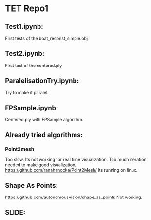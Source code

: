 # TET Repo1

## Test1.ipynb:
First tests of the boat_reconst_simple.obj

## Test2.ipynb:
First test of the centered.ply

## ParalelisationTry.ipynb:
Try to make it paralel.

## FPSample.ipynb:
Centered.ply with FPSample algorithm. 

## Already tried algorithms:
### Point2mesh
Too slow. Its not working for real time visualization. Too much iteration needed to make good visualization.
https://github.com/ranahanocka/Point2Mesh/
Its running on linux.

## Shape As Points:
https://github.com/autonomousvision/shape_as_points
Not working.

## SLIDE:

